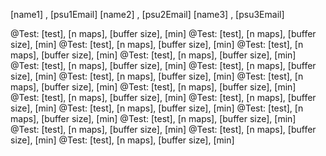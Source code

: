 [name1] , [psu1Email]
[name2] , [psu2Email]
[name3] , [psu3Email]




@Test: [test], [n maps], [buffer size], [min]
@Test: [test], [n maps], [buffer size], [min]
@Test: [test], [n maps], [buffer size], [min]
@Test: [test], [n maps], [buffer size], [min]
@Test: [test], [n maps], [buffer size], [min]
@Test: [test], [n maps], [buffer size], [min]
@Test: [test], [n maps], [buffer size], [min]
@Test: [test], [n maps], [buffer size], [min]
@Test: [test], [n maps], [buffer size], [min]
@Test: [test], [n maps], [buffer size], [min]
@Test: [test], [n maps], [buffer size], [min]
@Test: [test], [n maps], [buffer size], [min]
@Test: [test], [n maps], [buffer size], [min]
@Test: [test], [n maps], [buffer size], [min]
@Test: [test], [n maps], [buffer size], [min]
@Test: [test], [n maps], [buffer size], [min]
@Test: [test], [n maps], [buffer size], [min]
@Test: [test], [n maps], [buffer size], [min]
